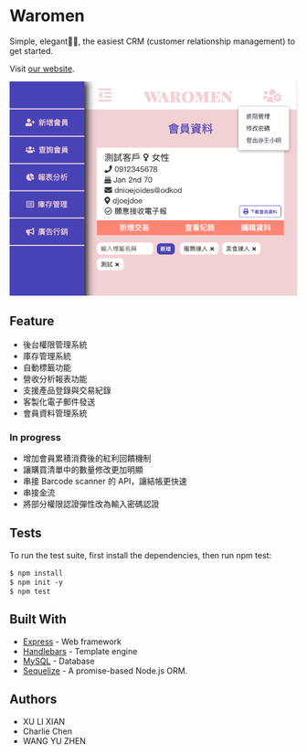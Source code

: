# Waromen

Simple, elegant, the easiest CRM (customer relationship management) to get started.

Visit [our website](https://lit-plains-36905.herokuapp.com/login).

![](./public/images/cover.png)

## Feature

- 後台權限管理系統
- 庫存管理系統
- 自動標籤功能
- 營收分析報表功能
- 支援產品登錄與交易紀錄
- 客製化電子郵件發送
- 會員資料管理系統

### In progress

- 增加會員累積消費後的紅利回饋機制
- 讓購買清單中的數量修改更加明顯
- 串接 Barcode scanner 的 API，讓結帳更快速
- 串接金流
- 將部分權限認證彈性改為輸入密碼認證

## Tests

To run the test suite, first install the dependencies, then run npm test:

```
$ npm install
$ npm init -y
$ npm test
```

## Built With

- [Express](https://expressjs.com/zh-tw/starter/installing.html) - Web framework
- [Handlebars](https://handlebarsjs.com/) - Template engine
- [MySQL](https://www.mysql.com/) - Database
- [Sequelize](http://docs.sequelizejs.com/) - A promise-based Node.js ORM.

## Authors

- XU LI XIAN
- Charlie Chen
- WANG YU ZHEN
